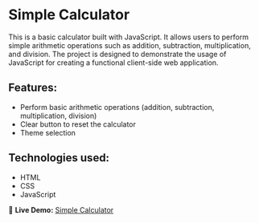# Simple Calculator

This is a basic calculator built with JavaScript. It allows users to perform simple arithmetic operations such as addition, subtraction, multiplication, and division. The project is designed to demonstrate the usage of JavaScript for creating a functional client-side web application.

## Features:
- Perform basic arithmetic operations (addition, subtraction, multiplication, division)
- Clear button to reset the calculator
- Theme selection

## Technologies used:
- HTML
- CSS
- JavaScript

🔗 **Live Demo:** [Simple Calculator](https://jaroshew.github.io/Calculator-JS/)
